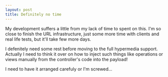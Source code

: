 ```yaml
---
layout: post
title: Definitely no time
---
```


My development suffers a little from my lack of time to spent on this. I'm so close to finish the URL infrastructure, just some more time with clients and real life tests, but it'll take few more days.

I defenitely need some rest before moving to the full hypermedia support. Actually I need to think it over on how to inject such things like operations or views manually from the controller's code into the payload!

I need to have it arranged carefuly or I'm screwed...